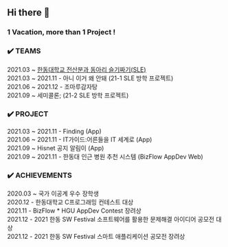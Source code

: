 ## Hi there 👋  

### 1 Vacation, more than 1 Project !    

### ✔️ TEAMS 
2021.03 ~ [한동대학교 전산분과 동아리 슬기짜기(SLE)](https://github.com/HGU-slegizzagi)  
2021.03 ~ 2021.11 - 아니 이거 왜 안돼 (21-1 SLE 방학 프로젝트)   
2021.06 ~ 2021.12 - 조마루감자탕  
2021.09 ~ 세미콜론; (21-2 SLE 방학 프로젝트)  

### ✔️ PROJECT  
2021.03 ~ 2021.11 - Finding (App)  
2021.06 ~ 2021.11 - IT가이드:어른들을 IT 세계로 (App)  
2021.09 ~ Hisnet 공지 알림이 (App)  
2021.09 ~ 2021.11 - 한동대 인근 병원 추천 시스템 (BizFlow AppDev Web)  

### ✔️ ACHIEVEMENTS    
2020.03 ~ 국가 이공계 우수 장학생  
2020.12 - 한동대학교 C프로그래밍 컨테스트 대상  
2021.11 - BizFlow * HGU AppDev Contest 장려상    
2021.12 - 2021 한동 SW Festival 소프트웨어를 활용한 문제해결 아이디어 공모전 대상  
2021.12 - 2021 한동 SW Festival 스마트 애플리케이션 공모전 장려상  
